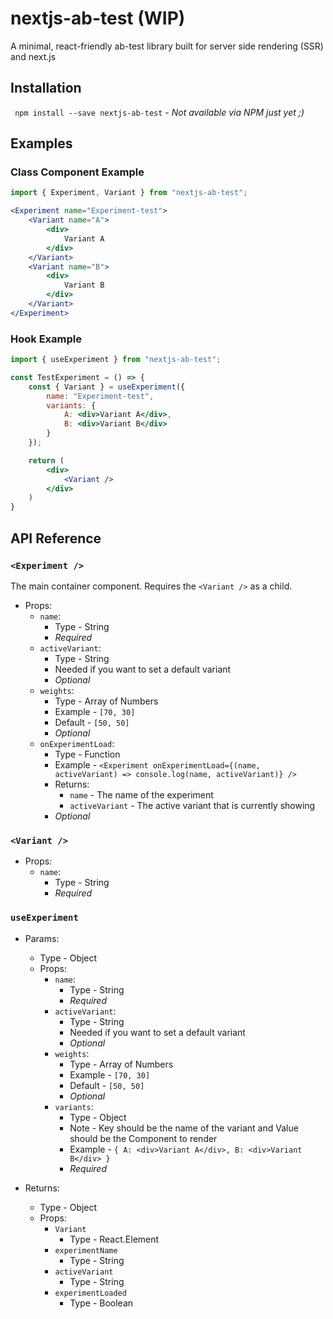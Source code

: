 # nextjs-ab-test (WIP)
A minimal, react-friendly ab-test library built for server side rendering (SSR) and next.js

## Installation
` npm install --save nextjs-ab-test` - *Not available via NPM just yet ;)*


## Examples

### Class Component Example
```jsx
import { Experiment, Variant } from "nextjs-ab-test";

<Experiment name="Experiment-test">
	<Variant name="A">
		<div>
			Variant A
		</div>
	</Variant>
	<Variant name="B">
		<div>
			Variant B
		</div>
	</Variant>
</Experiment>
```

### Hook Example
```jsx
import { useExperiment } from "nextjs-ab-test";

const TestExperiment = () => {
	const { Variant } = useExperiment({
		name: "Experiment-test",
		variants: {
			A: <div>Variant A</div>,
			B: <div>Variant B</div>
		}
	});

	return (
		<div>
			<Variant />
		</div>
	)
}
```

## API Reference

### `<Experiment />`
The main container component. Requires the `<Variant />` as a child.

- Props: 
    -	`name`:
    	- Type - String
    	- *Required*
    - `activeVariant`:
    	- Type - String
    	- Needed if you want to set a default variant
    	- *Optional*
    - `weights`:
    	- Type - Array of Numbers
    	- Example - `[70, 30]`
    	- Default - `[50, 50]`
    	- *Optional*
    - `onExperimentLoad`:
    	- Type - Function
    	- Example - `<Experiment onExperimentLoad={(name, activeVariant) => console.log(name, activeVariant)} />`
    	- Returns: 
    	    - `name` - The name of the experiment
    	    - `activeVariant` - The active variant that is currently showing
    	- *Optional*


### `<Variant />`

- Props:
    - `name`:
    	- Type - String
    	- *Required*
	
### `useExperiment`

- Params:
    - Type - Object
    - Props: 
        -	`name`:
    	    - Type - String
    	    - *Required*
        - `activeVariant`:
        	- Type - String
        	- Needed if you want to set a default variant
        	- *Optional*
        - `weights`:
        	- Type - Array of Numbers
        	- Example - `[70, 30]`
        	- Default - `[50, 50]`
        	- *Optional*
    	- `variants`:
    	    - Type - Object
    	    - Note - Key should be the name of the variant and Value should be the Component to render
    	    - Example - `{ A: <div>Variant A</div>, B: <div>Variant B</div> }`
    	    - *Required*

- Returns:
    - Type - Object
    - Props:
        -  `Variant`
            - Type - React.Element
        - `experimentName`
            - Type - String
        - `activeVariant`
            - Type - String
        - `experimentLoaded` 
            - Type - Boolean

